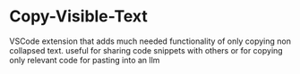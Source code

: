 # Copy-Visible-Text
VSCode extension that adds much needed functionality of only copying non collapsed text. useful for sharing code snippets with others or for copying only relevant code for pasting into an llm
